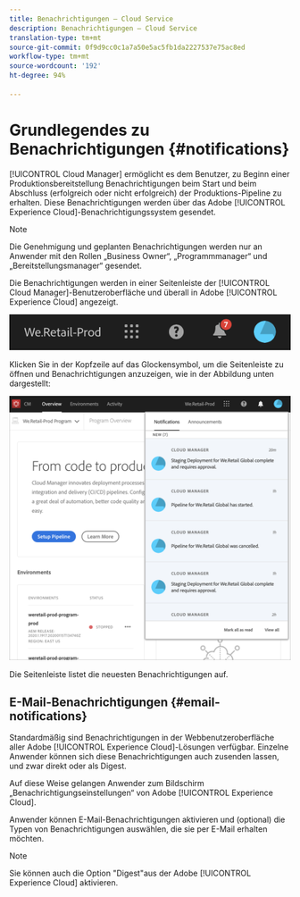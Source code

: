 ```yaml
---
title: Benachrichtigungen – Cloud Service
description: Benachrichtigungen – Cloud Service
translation-type: tm+mt
source-git-commit: 0f9d9cc0c1a7a50e5ac5fb1da2227537e75ac8ed
workflow-type: tm+mt
source-wordcount: '192'
ht-degree: 94%

---
```



# Grundlegendes zu Benachrichtigungen {#notifications}

[!UICONTROL Cloud Manager] ermöglicht es dem Benutzer, zu Beginn einer Produktionsbereitstellung Benachrichtigungen beim Start und beim Abschluss (erfolgreich oder nicht erfolgreich) der Produktions-Pipeline zu erhalten. Diese Benachrichtigungen werden über das Adobe [!UICONTROL Experience Cloud]-Benachrichtigungssystem gesendet.

>[!NOTE]
>
>Die Genehmigung und geplanten Benachrichtigungen werden nur an Anwender mit den Rollen „Business Owner“, „Programmmanager“ und „Bereitstellungsmanager“ gesendet.

Die Benachrichtigungen werden in einer Seitenleiste der [!UICONTROL Cloud Manager]-Benutzeroberfläche und überall in Adobe [!UICONTROL Experience Cloud] angezeigt.

![](assets/notify-1.png)

Klicken Sie in der Kopfzeile auf das Glockensymbol, um die Seitenleiste zu öffnen und Benachrichtigungen anzuzeigen, wie in der Abbildung unten dargestellt:

![](assets/notify-2.png)

Die Seitenleiste listet die neuesten Benachrichtigungen auf.


## E-Mail-Benachrichtigungen {#email-notifications}

Standardmäßig sind Benachrichtigungen in der Webbenutzeroberfläche aller Adobe [!UICONTROL Experience Cloud]-Lösungen verfügbar. Einzelne Anwender können sich diese Benachrichtigungen auch zusenden lassen, und zwar direkt oder als Digest.

Auf diese Weise gelangen Anwender zum Bildschirm „Benachrichtigungseinstellungen“ von Adobe [!UICONTROL Experience Cloud].

Anwender können E-Mail-Benachrichtigungen aktivieren und (optional) die Typen von Benachrichtigungen auswählen, die sie per E-Mail erhalten möchten.

>[!NOTE]
>Sie können auch die Option &quot;Digest&quot;aus der Adobe [!UICONTROL Experience Cloud] aktivieren.
